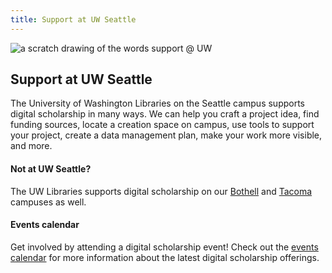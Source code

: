```yaml
---
title: Support at UW Seattle
---
```



<img src="/course-in-a-box/img/banners/uw-support.png" alt="a scratch drawing of the words support @ UW" class="img-fluid">

## Support at UW Seattle

The University of Washington Libraries on the Seattle campus supports digital scholarship in many ways. We can help you craft a project idea, find funding sources, locate a creation space on campus, use tools to support your project, create a data management plan, make your work more visible, and more.

#### Not at UW Seattle?

The UW Libraries supports digital scholarship on our [Bothell](https://guides.lib.uw.edu/bothell/digitalscholarship) and [Tacoma](https://guides.lib.uw.edu/tacdigitalscholarship) campuses as well.

#### Events calendar

Get involved by attending a digital scholarship event! Check out the [events calendar](https://www.lib.washington.edu/digitalscholarship/calendar) for more information about the latest digital scholarship offerings.
